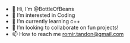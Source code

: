 - 👋 Hi, I’m @BottleOfBeans
- 👀 I’m interested in Coding
- 🌱 I’m currently learning c++
- 💞️ I’m looking to collaborate on fun projects!
- 📫 How to reach me romir.tandon@gmail.com

<!---
BottleOfBeans/BottleOfBeans is a ✨ special ✨ repository because its `README.md` (this file) appears on your GitHub profile.
You can click the Preview link to take a look at your changes.
--->
